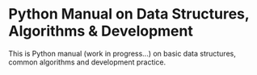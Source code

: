 # Python Manual on Data Structures, Algorithms & Development

This is Python manual (work in progress...) on basic data structures, common algorithms and development practice. 